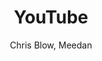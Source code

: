 ---
title: YouTube
kind: article
tags: [tools]
created_at: 2010/9/18
excerpt: YouTube is a Google-Owned, web-based platform for sharing video and commenting.
keywords:
author: Chris Blow, Meedan
---